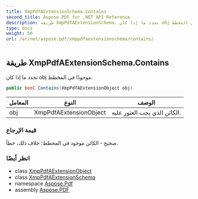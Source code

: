 ```yaml
---
title: XmpPdfAExtensionSchema.Contains
second_title: Aspose.PDF for .NET API Reference
description: طريقة XmpPdfAExtensionSchema. تحدد ما إذا كان obj موجودًا في المخطط
type: docs
weight: 50
url: /ar/net/aspose.pdf/xmppdfaextensionschema/contains/
---
```

## طريقة XmpPdfAExtensionSchema.Contains

تحدد ما إذا كان obj موجودًا في المخطط.

```csharp
public bool Contains(XmpPdfAExtensionObject obj)
```

| المعامل | النوع | الوصف |
| --- | --- | --- |
| obj | XmpPdfAExtensionObject | الكائن الذي يجب العثور عليه. |

### قيمة الإرجاع

صحيح - الكائن موجود في المخطط؛ خلاف ذلك، خطأ.

### انظر أيضًا

* class [XmpPdfAExtensionObject](../../xmppdfaextensionobject/)
* class [XmpPdfAExtensionSchema](../)
* namespace [Aspose.Pdf](../../../aspose.pdf/)
* assembly [Aspose.PDF](../../../)
